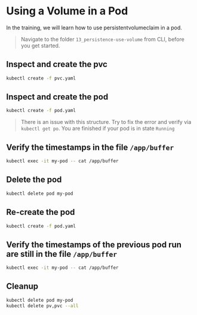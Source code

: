 # Using a Volume in a Pod

In the training, we will learn how to use persistentvolumeclaim in a pod.

> Navigate to the folder `13_persistence-use-volume` from CLI, before you get started.

## Inspect and create the pvc

```bash
kubectl create -f pvc.yaml
```

## Inspect and create the pod

```bash
kubectl create -f pod.yaml
```

> There is an issue with this structure. Try to fix the error and verify via `kubectl get po`. You are finished if your pod is in state `Running`

## Verify the timestamps in the file `/app/buffer`

```bash
kubectl exec -it my-pod -- cat /app/buffer
```

## Delete the pod

```bash
kubectl delete pod my-pod
```

## Re-create the pod

```bash
kubectl create -f pod.yaml
```

## Verify the timestamps of the previous pod run are still in the file `/app/buffer`

```bash
kubectl exec -it my-pod -- cat /app/buffer
```

## Cleanup

```bash
kubectl delete pod my-pod
kubectl delete pv,pvc --all
```
